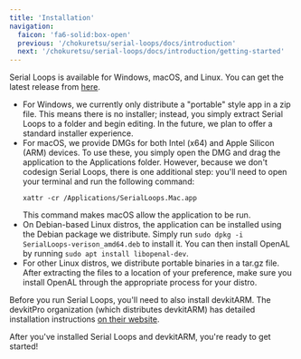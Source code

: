 ```yaml
---
title: 'Installation'
navigation:
  faicon: 'fa6-solid:box-open'
  previous: '/chokuretsu/serial-loops/docs/introduction'
  next: '/chokuretsu/serial-loops/docs/introduction/getting-started'
---
```


Serial Loops is available for Windows, macOS, and Linux. You can get the latest release from [here](https://github.com/haroohie-club/SerialLoops/releases/latest).

* For Windows, we currently only distribute a "portable" style app in a zip file. This means there is no installer;
  instead, you simply extract Serial Loops to a folder and begin editing. In the future, we plan to offer a standard
  installer experience.
* For macOS, we provide DMGs for both Intel (x64) and Apple Silicon (ARM) devices. To use these, you simply open the DMG
  and drag the application to the Applications folder. However, because we don't codesign Serial Loops, there is one
  additional step: you'll need to open your terminal and run the following command:
  ```
  xattr -cr /Applications/SerialLoops.Mac.app
  ```
  This command makes macOS allow the application to be run.
* On Debian-based Linux distros, the application can be installed using the Debian package we distribute. Simply run
  `sudo dpkg -i SerialLoops-verison_amd64.deb` to install it. You can then install OpenAL by running `sudo apt install libopenal-dev`.
* For other Linux distros, we distribute portable binaries in a tar.gz file. After extracting the files to a location
  of your preference, make sure you install OpenAL through the appropriate process for your distro.

Before you run Serial Loops, you'll need to also install devkitARM. The devkitPro organization (which distributes devkitARM) has detailed
installation instructions [on their website](https://devkitpro.org/wiki/Getting_Started).

After you've installed Serial Loops and devkitARM, you're ready to get started!